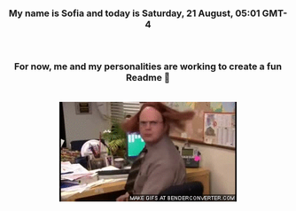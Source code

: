 


<div align="center">
<h3 >My name is Sofia and today is Saturday, 21 August, 05:01 GMT-4</h3><br>
<h3 >For now, me and my personalities are working to create a fun Readme 👋
</h3><br>
<img src='img/dwight.gif' alt='working...'/>
</div>

